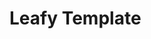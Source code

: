 # Leafy Template

<div id="myBtnContainer">
      <!--       do not change - sorting buttons are dynamically generated into #myBtnContainer -->
</div>
<table>
<tbody class="container">
      <!--       do not change - paragraphs and links are dynamically generated into .container -->
</tbody>
</table>
